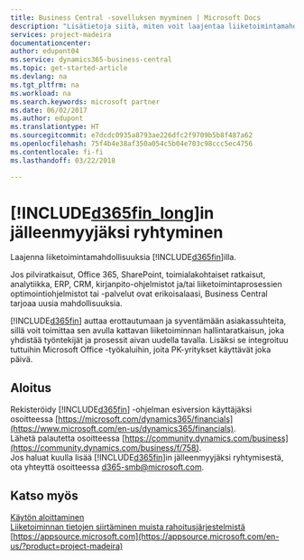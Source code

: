 ```yaml
---
title: Business Central -sovelluksen myyminen | Microsoft Docs
description: "Lisätietoja siitä, miten voit laajentaa liiketoimintamahdollisuuksia sekä tulla Microsoft-kumppaniksi ja Business Central -sovelluksen jälleenmyyjäksi."
services: project-madeira
documentationcenter: 
author: edupont04
ms.service: dynamics365-business-central
ms.topic: get-started-article
ms.devlang: na
ms.tgt_pltfrm: na
ms.workload: na
ms.search.keywords: microsoft partner
ms.date: 06/02/2017
ms.author: edupont
ms.translationtype: HT
ms.sourcegitcommit: e7dcdc0935a8793ae226dfc2f9709b5b8f487a62
ms.openlocfilehash: 75f4b4e38af350a054c5b04e703c98ccc5ec4756
ms.contentlocale: fi-fi
ms.lasthandoff: 03/22/2018

---
```

# <a name="become-a-reseller-of-included365finlongincludesd365finlongmdmd"></a>[!INCLUDE[d365fin_long](includes/d365fin_long_md.md)]in jälleenmyyjäksi ryhtyminen
Laajenna liiketoimintamahdollisuuksia [!INCLUDE[d365fin](includes/d365fin_md.md)]illa.  

Jos pilviratkaisut, Office 365, SharePoint, toimialakohtaiset ratkaisut, analytiikka, ERP, CRM, kirjanpito-ohjelmistot ja/tai liiketoimintaprosessien optimointiohjelmistot tai -palvelut ovat erikoisalaasi, Business Central tarjoaa uusia mahdollisuuksia.   

[!INCLUDE[d365fin](includes/d365fin_md.md)] auttaa erottautumaan ja syventämään asiakassuhteita, sillä voit toimittaa sen avulla kattavan liiketoiminnan hallintaratkaisun, joka yhdistää työntekijät ja prosessit aivan uudella tavalla. Lisäksi se integroituu tuttuihin Microsoft Office -työkaluihin, joita PK-yritykset käyttävät joka päivä.  

## <a name="get-started"></a>Aloitus
Rekisteröidy [!INCLUDE[d365fin](includes/d365fin_md.md)] -ohjelman esiversion käyttäjäksi osoitteessa [https://microsoft.com/dynamics365/financials](https://www.microsoft.com/en-us/dynamics365/financials).  
Lähetä palautetta osoitteessa [https://community.dynamics.com/business](https://community.dynamics.com/business/f/758).  
Jos haluat kuulla lisää [!INCLUDE[d365fin](includes/d365fin_md.md)]in jälleenmyyjäksi ryhtymisestä, ota yhteyttä osoitteessa [d365-smb@microsoft.com](mailto:d365-smb@microsoft.com).  

## <a name="see-also"></a>Katso myös
[Käytön aloittaminen](product-get-started.md)  
[Liiketoiminnan tietojen siirtäminen muista rahoitusjärjestelmistä](upload-data.md)  
[https://appsource.microsoft.com](https://appsource.microsoft.com/en-us/?product=project-madeira)  

